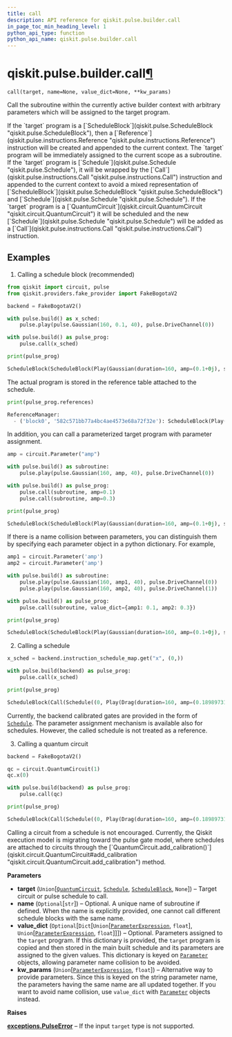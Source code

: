 ```yaml
---
title: call
description: API reference for qiskit.pulse.builder.call
in_page_toc_min_heading_level: 1
python_api_type: function
python_api_name: qiskit.pulse.builder.call
---
```


# qiskit.pulse.builder.call[¶](#qiskit-pulse-builder-call "Permalink to this headline")

<span id="qiskit.pulse.builder.call" />

`call(target, name=None, value_dict=None, **kw_params)`

Call the subroutine within the currently active builder context with arbitrary parameters which will be assigned to the target program.

<Admonition title="Note" type="note">
  If the `target` program is a [`ScheduleBlock`](qiskit.pulse.ScheduleBlock "qiskit.pulse.ScheduleBlock"), then a [`Reference`](qiskit.pulse.instructions.Reference "qiskit.pulse.instructions.Reference") instruction will be created and appended to the current context. The `target` program will be immediately assigned to the current scope as a subroutine. If the `target` program is [`Schedule`](qiskit.pulse.Schedule "qiskit.pulse.Schedule"), it will be wrapped by the [`Call`](qiskit.pulse.instructions.Call "qiskit.pulse.instructions.Call") instruction and appended to the current context to avoid a mixed representation of [`ScheduleBlock`](qiskit.pulse.ScheduleBlock "qiskit.pulse.ScheduleBlock") and [`Schedule`](qiskit.pulse.Schedule "qiskit.pulse.Schedule"). If the `target` program is a [`QuantumCircuit`](qiskit.circuit.QuantumCircuit "qiskit.circuit.QuantumCircuit") it will be scheduled and the new [`Schedule`](qiskit.pulse.Schedule "qiskit.pulse.Schedule") will be added as a [`Call`](qiskit.pulse.instructions.Call "qiskit.pulse.instructions.Call") instruction.
</Admonition>

## Examples

1.  Calling a schedule block (recommended)

```python
from qiskit import circuit, pulse
from qiskit.providers.fake_provider import FakeBogotaV2

backend = FakeBogotaV2()

with pulse.build() as x_sched:
    pulse.play(pulse.Gaussian(160, 0.1, 40), pulse.DriveChannel(0))

with pulse.build() as pulse_prog:
    pulse.call(x_sched)

print(pulse_prog)
```

```python
ScheduleBlock(ScheduleBlock(Play(Gaussian(duration=160, amp=(0.1+0j), sigma=40), DriveChannel(0)), name="block0", transform=AlignLeft()), name="block1", transform=AlignLeft())
```

The actual program is stored in the reference table attached to the schedule.

```python
print(pulse_prog.references)
```

```python
ReferenceManager:
  - ('block0', '582c571bb77a4bc4ae4573e68a72f32e'): ScheduleBlock(Play(Gaussian(duration=160, amp=(0.1...
```

In addition, you can call a parameterized target program with parameter assignment.

```python
amp = circuit.Parameter("amp")

with pulse.build() as subroutine:
    pulse.play(pulse.Gaussian(160, amp, 40), pulse.DriveChannel(0))

with pulse.build() as pulse_prog:
    pulse.call(subroutine, amp=0.1)
    pulse.call(subroutine, amp=0.3)

print(pulse_prog)
```

```python
ScheduleBlock(ScheduleBlock(Play(Gaussian(duration=160, amp=(0.1+0j), sigma=40), DriveChannel(0)), name="block2", transform=AlignLeft()), ScheduleBlock(Play(Gaussian(duration=160, amp=(0.3+0j), sigma=40), DriveChannel(0)), name="block2", transform=AlignLeft()), name="block3", transform=AlignLeft())
```

If there is a name collision between parameters, you can distinguish them by specifying each parameter object in a python dictionary. For example,

```python
amp1 = circuit.Parameter('amp')
amp2 = circuit.Parameter('amp')

with pulse.build() as subroutine:
    pulse.play(pulse.Gaussian(160, amp1, 40), pulse.DriveChannel(0))
    pulse.play(pulse.Gaussian(160, amp2, 40), pulse.DriveChannel(1))

with pulse.build() as pulse_prog:
    pulse.call(subroutine, value_dict={amp1: 0.1, amp2: 0.3})

print(pulse_prog)
```

```python
ScheduleBlock(ScheduleBlock(Play(Gaussian(duration=160, amp=(0.1+0j), sigma=40), DriveChannel(0)), Play(Gaussian(duration=160, amp=(0.3+0j), sigma=40), DriveChannel(1)), name="block4", transform=AlignLeft()), name="block5", transform=AlignLeft())
```

2.  Calling a schedule

```python
x_sched = backend.instruction_schedule_map.get("x", (0,))

with pulse.build(backend) as pulse_prog:
    pulse.call(x_sched)

print(pulse_prog)
```

```python
ScheduleBlock(Call(Schedule((0, Play(Drag(duration=160, amp=(0.18989731546729305+0j), sigma=40, beta=-1.201258305015517, name='drag_86a8'), DriveChannel(0), name='drag_86a8')), name="x"), name='x'), name="block6", transform=AlignLeft())
```

Currently, the backend calibrated gates are provided in the form of [`Schedule`](qiskit.pulse.Schedule "qiskit.pulse.Schedule"). The parameter assignment mechanism is available also for schedules. However, the called schedule is not treated as a reference.

3.  Calling a quantum circuit

```python
backend = FakeBogotaV2()

qc = circuit.QuantumCircuit(1)
qc.x(0)

with pulse.build(backend) as pulse_prog:
    pulse.call(qc)

print(pulse_prog)
```

```python
ScheduleBlock(Call(Schedule((0, Play(Drag(duration=160, amp=(0.18989731546729305+0j), sigma=40, beta=-1.201258305015517, name='drag_86a8'), DriveChannel(0), name='drag_86a8')), name="circuit-87"), name='circuit-87'), name="block7", transform=AlignLeft())
```

<Admonition title="Warning" type="caution">
  Calling a circuit from a schedule is not encouraged. Currently, the Qiskit execution model is migrating toward the pulse gate model, where schedules are attached to circuits through the [`QuantumCircuit.add_calibration()`](qiskit.circuit.QuantumCircuit#add_calibration "qiskit.circuit.QuantumCircuit.add_calibration") method.
</Admonition>

**Parameters**

*   **target** (`Union`\[[`QuantumCircuit`](qiskit.circuit.QuantumCircuit "qiskit.circuit.quantumcircuit.QuantumCircuit"), [`Schedule`](qiskit.pulse.Schedule "qiskit.pulse.schedule.Schedule"), [`ScheduleBlock`](qiskit.pulse.ScheduleBlock "qiskit.pulse.schedule.ScheduleBlock"), `None`]) – Target circuit or pulse schedule to call.
*   **name** (`Optional`\[`str`]) – Optional. A unique name of subroutine if defined. When the name is explicitly provided, one cannot call different schedule blocks with the same name.
*   **value\_dict** (`Optional`\[`Dict`\[`Union`\[[`ParameterExpression`](qiskit.circuit.ParameterExpression "qiskit.circuit.parameterexpression.ParameterExpression"), `float`], `Union`\[[`ParameterExpression`](qiskit.circuit.ParameterExpression "qiskit.circuit.parameterexpression.ParameterExpression"), `float`]]]) – Optional. Parameters assigned to the `target` program. If this dictionary is provided, the `target` program is copied and then stored in the main built schedule and its parameters are assigned to the given values. This dictionary is keyed on [`Parameter`](qiskit.circuit.Parameter "qiskit.circuit.Parameter") objects, allowing parameter name collision to be avoided.
*   **kw\_params** (`Union`\[[`ParameterExpression`](qiskit.circuit.ParameterExpression "qiskit.circuit.parameterexpression.ParameterExpression"), `float`]) – Alternative way to provide parameters. Since this is keyed on the string parameter name, the parameters having the same name are all updated together. If you want to avoid name collision, use `value_dict` with [`Parameter`](qiskit.circuit.Parameter "qiskit.circuit.Parameter") objects instead.

**Raises**

[**exceptions.PulseError**](pulse#qiskit.pulse.PulseError "qiskit.pulse.exceptions.PulseError") – If the input `target` type is not supported.

